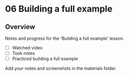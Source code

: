 # 06 Building a full example

## Overview

Notes and progress for the 'Building a full example' lesson.

- [ ] Watched video
- [ ] Took notes
- [ ] Practiced building a full example

Add your notes and screenshots in the materials folder.
